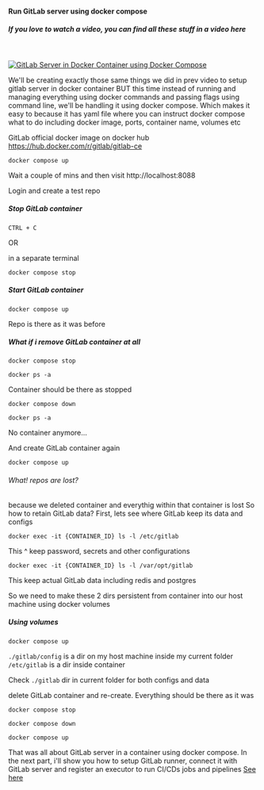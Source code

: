 #### Run GitLab server using docker compose

##### If you love to watch a video, you can find all these stuff in a video here
<br/>

[![GitLab Server in Docker Container using Docker Compose](https://img.youtube.com/vi/o5aR9aQUytQ/0.jpg)](https://www.youtube.com/watch?v=o5aR9aQUytQ)

We'll be creating exactly those same things we did in prev video to setup gitlab server in docker container
BUT this time instead of running and managing everything using docker commands and passing flags using command line, we'll be handling it using docker compose. Which makes it easy to because it has yaml file where you can
instruct docker compose what to do including docker image, ports, container name, volumes etc

GitLab official docker image on docker hub
https://hub.docker.com/r/gitlab/gitlab-ce

```
docker compose up
```

Wait a couple of mins and then visit
http://localhost:8088

Login and create a test repo

##### Stop GitLab container
```
CTRL + C
```

OR

in a separate terminal
```
docker compose stop
```

##### Start GitLab container
```
docker compose up
```

Repo is there as it was before

##### What if i remove GitLab container at all
```
docker compose stop
```
```
docker ps -a
```
Container should be there as stopped

```
docker compose down
```
```
docker ps -a
```
No container anymore...

And create GitLab container again
```
docker compose up
```

###### What! repos are lost? 
because we deleted container and everythig within that container is lost
So how to retain GitLab data?
First, lets see where GitLab keep its data and configs
```
docker exec -it {CONTAINER_ID} ls -l /etc/gitlab
```
This ^ keep password, secrets and other configurations

```
docker exec -it {CONTAINER_ID} ls -l /var/opt/gitlab
```

This keep actual GitLab data including redis and postgres

So we need to make these 2 dirs persistent from container into our host machine using
docker volumes


##### Using volumes
```
docker compose up
```
`./gitlab/config` is a dir on my host machine inside my current folder
`/etc/gitlab` is a dir inside container

Check `./gitlab` dir in current folder for both configs and data

delete GitLab container and re-create. Everything should be there as it was
```
docker compose stop
```
```
docker compose down
```
```
docker compose up
```

That was all about GitLab server in a container using docker compose.
In the next part, i'll show you how to setup GitLab runner, connect it with GitLab server
and register an executor to run CI/CDs jobs and pipelines
[See here](3.%20setup-gitlab-runner-with-docker-executor/runner-instance.md)

